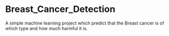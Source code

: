 # Breast_Cancer_Detection
A simple machine learning project which predict that the Breast cancer is of which type and how much harmful it is.
